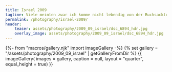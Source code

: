 ```yaml
---
title: Israel 2009
tagline: Viele meinten zwar ich komme nicht lebendig von der Rucksacktour durch Israel im September/Oktober 2009 zurück, aber ich habs doch geschafft. Und zwar lebendiger als zuvor!
permalink: /photography/israel-2009/
header:
    teaser: assets/photography/2009_09_israel/dsc_6894_hdr.jpg
    overlay_image: assets/photography/2009_09_israel/dsc_6894_hdr.jpg
---
```

{%- from "macros/gallery.njk" import imageGallery -%}
{% set gallery = "/assets/photography/2009_09_israel" | getGalleryFromDir %}
{{ imageGallery(
    images = gallery,
    caption = null,
    layout = "quarter",
    equal_height = true) }}

